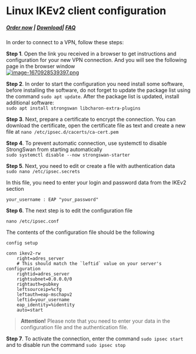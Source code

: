# Linux IKEv2 client configuration

##### [Order now](https://panel.puqcloud.com/index.php?rp=/store/puqvpn) | [Download](https://download.puqcloud.com/cp/puqvpncp/)| [FAQ](https://faq.puqcloud.com)

In order to connect to a VPN, follow these steps:

**Step 1**. Open the link you received in a browser to get instructions and configuration for your new VPN connection. And you will see the following page in the browser window  
    [![image-1670928539397.png](https://doc.puq.info/uploads/images/gallery/2022-12/scaled-1680-/image-1670928539397.png)](https://doc.puq.info/uploads/images/gallery/2022-12/image-1670928539397.png)
    
**Step 2**. In order to start the configuration you need install some software, before installing the software, do not forget to update the package list using the command `sudo apt update`. After the package list is updated, install additional software:  
    `sudo apt install strongswan libcharon-extra-plugins`
    
**Step 3**. Next, prepare a certificate to encrypt the connection. You can download the certificate, open the certificate file as text and create a new file at `nano /etc/ipsec.d/cacerts/ca-cert.pem`

**Step 4**. To prevent automatic connection, use systemctl to disable StrongSwan from starting automatically   
    `sudo systemctl disable --now strongswan-starter`
    
**Step 5**. Next, you need to edit or create a file with authentication data  
    `sudo nano /etc/ipsec.secrets`  
    
In this file, you need to enter your login and password data from the IKEv2 section  
    
 
```
your_username : EAP "your_password"
```
    
**Step 6**. The next step is to edit the configuration file   

`nano /etc/ipsec.conf` 
    
The contents of the configuration file should be the following  
    
```
config setup
    
conn ikev2-rw
    right=adres_server
    # This should match the `leftid` value on your server's configuration
    rightid=adres_server
    rightsubnet=0.0.0.0/0
    rightauth=pubkey
    leftsourceip=%cfg
    leftauth=eap-mschapv2
    leftid=your_username
    eap_identity=%identity
    auto=start
```
    
> **Attention!** Please note that you need to enter your data in the configuration file and the authentication file.</p>

**Step 7**. To activate the connection, enter the command `sudo ipsec start` and to disable run the command `sudo ipsec stop`
